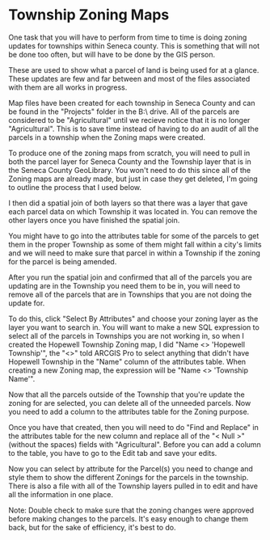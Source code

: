 # Township Zoning Maps

One task that you will have to perform from time to time is doing zoning updates for townships within Seneca county. This is something that will not be done too often, but will have to be done by the GIS person.

These are used to show what a parcel of land is being used for at a glance. These updates are few and far between and most of the files
associated with them are all works in progress. 

Map files have been created for each township in Seneca County and can be found in the "Projects" folder in the B:\ drive. All of the parcels are considered to be "Agricultural" until we recieve notice that it is no longer "Agricultural". This is to save time instead of having to do an audit of all the parcels in a township when the Zoning maps were created.

To produce one of the zoning maps from scratch, you will need to pull in both the parcel layer for Seneca County and the Township layer
that is in the Seneca County GeoLibrary. You won't need to do this since all of the Zoning maps are already made, but just in case they get deleted, I'm going to outline the process that I used below.

I then did a spatial join of both layers so that there was a layer that gave each parcel data on which Township it was located in. You can remove the other layers once you have finished the spatial join. 

You might have to go into the attributes table for some of the parcels to get them in the proper Township as some of them might fall within a city's limits and we will need to make sure that parcel in within a Township if the zoning for the parcel is being amended. 

After you run the spatial join and confirmed that all of the parcels you are updating are in the Township you need them to be in, you will need to remove all of the parcels that are in Townships that you are not doing the update for. 

To do this, click "Select By Attributes" and choose your zoning layer as the layer you want to search in. You will want to make a new SQL expression to select all of the parcels in Townships you are not working in, so when I created the Hopewell Township Zoning map, I did "Name <> 'Hopewell Township'", the "<>" told ARCGIS Pro to select anything that didn't have Hopewell Township in the "Name" column of the attributes table. When creating a new Zoning map, the expression will be "Name <> 'Township Name'".

Now that all the parcels outside of the Township that you're update the zoning for are selected, you can delete all of the unneeded parcels. Now you need to add a column to the attributes table for the Zoning purpose. 

Once you have that created, then you will need to do "Find and Replace" in the attributes table for the new column and replace all of the "< Null >" (without the spaces) fields with "Agricultural". Before you can add a column to the table, you have to go to the Edit tab and save your edits.
  
Now you can select by attribute for the Parcel(s) you need to change and style them to show the different Zonings for the parcels in the township. There is also a file with all of the Township layers pulled in to edit and have all the information in one place. 

Note: Double check to make sure that the zoning changes were approved before making changes to the parcels. It's easy enough to change them back, but for the sake of efficiency, it's best to do.
